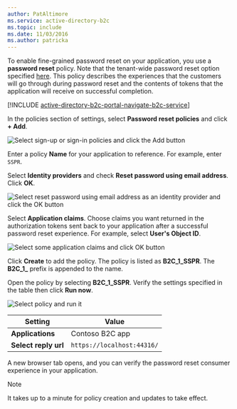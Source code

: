 ```yaml
---
author: PatAltimore
ms.service: active-directory-b2c 
ms.topic: include
ms.date: 11/03/2016
ms.author: patricka
---
```

To enable fine-grained password reset on your application, you use a **password reset** policy. Note that the tenant-wide password reset option specified [here](../articles/active-directory-b2c/active-directory-b2c-reference-sspr.md). This policy describes the experiences that the customers will go through during password reset and the contents of tokens that the application will receive on successful completion.

[!INCLUDE [active-directory-b2c-portal-navigate-b2c-service](active-directory-b2c-portal-navigate-b2c-service.md)]

In the policies section of settings, select **Password reset policies** and click **+ Add**.

![Select sign-up or sign-in policies and click the Add button](media/active-directory-b2c-create-password-reset-policy/add-b2c-password-reset-policy.png)

Enter a policy **Name** for your application to reference. For example, enter `SSPR`.

Select **Identity providers** and check **Reset password using email address**. Click **OK**.

![Select reset password using email address as an identity provider and click the OK button](media/active-directory-b2c-create-password-reset-policy/add-b2c-password-reset-identity-providers.png)

Select **Application claims**. Choose claims you want returned in the authorization tokens sent back to your application after a successful password reset experience. For example, select **User's Object ID**.

![Select some application claims and click OK button](media/active-directory-b2c-create-password-reset-policy/add-b2c-password-reset-application-claims.png)

Click **Create** to add the policy. The policy is listed as **B2C_1_SSPR**. The **B2C_1_** prefix is appended to the name.

Open the policy by selecting **B2C_1_SSPR**. Verify the settings specified in the table then click **Run now**.

![Select policy and run it](media/active-directory-b2c-create-password-reset-policy/run-b2c-password-reset-policy.png)

| Setting      | Value  |
| ------------ | ------ |
| **Applications** | Contoso B2C app |
| **Select reply url** | `https://localhost:44316/` |

A new browser tab opens, and you can verify the password reset consumer experience in your application.

> [!NOTE]
> It takes up to a minute for policy creation and updates to take effect.
>

